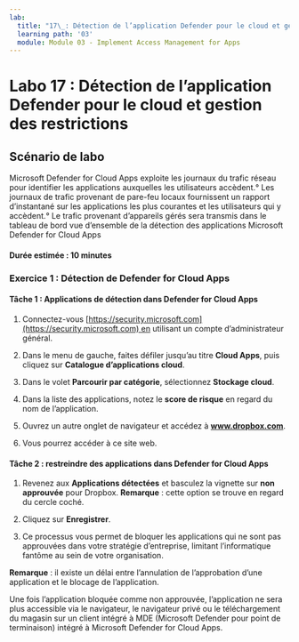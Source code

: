 ```yaml
---
lab:
  title: "17\_: Détection de l’application Defender pour le cloud et gestion des restrictions"
  learning path: '03'
  module: Module 03 - Implement Access Management for Apps
---
```


# Labo 17 : Détection de l’application Defender pour le cloud et gestion des restrictions

## Scénario de labo

Microsoft Defender for Cloud Apps exploite les journaux du trafic réseau pour identifier les applications auxquelles les utilisateurs accèdent.° Les journaux de trafic provenant de pare-feu locaux fournissent un rapport d’instantané sur les applications les plus courantes et les utilisateurs qui y accèdent.° Le trafic provenant d’appareils gérés sera transmis dans le tableau de bord vue d’ensemble de la détection des applications Microsoft Defender for Cloud Apps

#### Durée estimée : 10 minutes

### Exercice 1 : Détection de Defender for Cloud Apps

#### Tâche 1 : Applications de détection dans Defender for Cloud Apps

1. Connectez-vous [https://security.microsoft.com](https://security.microsoft.com) en utilisant un compte d’administrateur général.

1. Dans le menu de gauche, faites défiler jusqu’au titre **Cloud Apps**, puis cliquez sur **Catalogue d’applications cloud**.

1. Dans le volet **Parcourir par catégorie**, sélectionnez **Stockage cloud**.

1. Dans la liste des applications, notez le **score de risque** en regard du nom de l’application.  

1. Ouvrez un autre onglet de navigateur et accédez à **www.dropbox.com**.

1. Vous pourrez accéder à ce site web.


#### Tâche 2 : restreindre des applications dans Defender for Cloud Apps

1. Revenez aux **Applications détectées** et basculez la vignette sur **non approuvée** pour Dropbox.  **Remarque** : cette option se trouve en regard du cercle coché.

1. Cliquez sur **Enregistrer**.

1. Ce processus vous permet de bloquer les applications qui ne sont pas approuvées dans votre stratégie d’entreprise, limitant l’informatique fantôme au sein de votre organisation.

**Remarque** : il existe un délai entre l’annulation de l’approbation d’une application et le blocage de l’application.

Une fois l’application bloquée comme non approuvée, l’application ne sera plus accessible via le navigateur, le navigateur privé ou le téléchargement du magasin sur un client intégré à MDE (Microsoft Defender pour point de terminaison) intégré à Microsoft Defender for Cloud Apps.



